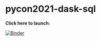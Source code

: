 # pycon2021-dask-sql


__Click here to launch:__

[![Binder](https://mybinder.org/badge_logo.svg)](https://mybinder.org/v2/gh/adbreind/pycon2021-dask-sql.git/HEAD?filepath=notebooks%2Fdask-sql-pycon.ipynb)

